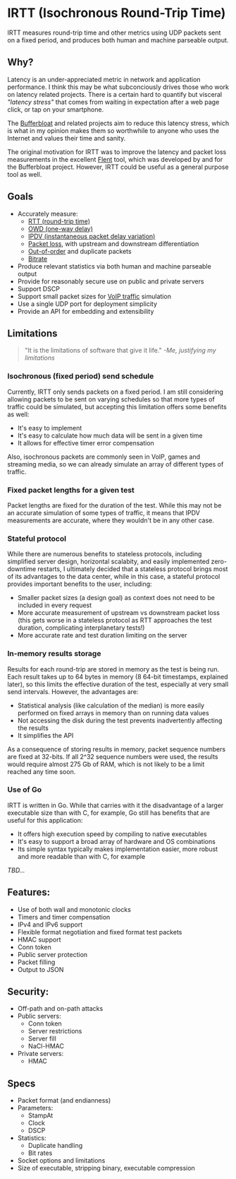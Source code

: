 # IRTT (Isochronous Round-Trip Time)

IRTT measures round-trip time and other metrics using UDP packets sent on a
fixed period, and produces both human and machine parseable output.

## Why?

Latency is an under-appreciated metric in network and application
performance. I think this may be what subconciously drives those who work on
latency related projects. There is a certain hard to quantify but visceral
*"latency stress"* that comes from waiting in expectation after a web page
click, or tap on your smartphone.

The [Bufferbloat](https://www.bufferbloat.net/projects/) and related projects
aim to reduce this latency stress, which is what in my opinion makes them so
worthwhile to anyone who uses the Internet and values their time and sanity.

The original motivation for IRTT was to improve the latency and packet loss
measurements in the excellent [Flent](https://flent.org) tool, which was
developed by and for the Bufferbloat project. However, IRTT could be useful as a
general purpose tool as well.

## Goals

- Accurately measure:
	- [RTT (round-trip time)](https://en.wikipedia.org/wiki/Round-trip_delay_time)
	- [OWD (one-way delay)](https://en.wikipedia.org/wiki/End-to-end_delay)
	- [IPDV (instantaneous packet delay variation)](https://en.wikipedia.org/wiki/Packet_delay_variation)
	- [Packet loss](https://en.wikipedia.org/wiki/Packet_loss), with upstream and downstream differentiation
	- [Out-of-order](https://en.wikipedia.org/wiki/Out-of-order_delivery) and
		duplicate packets
	- [Bitrate](https://en.wikipedia.org/wiki/Bit_rate)
- Produce relevant statistics via both human and machine parseable output
- Provide for reasonably secure use on public and private servers
- Support DSCP
- Support small packet sizes for [VoIP traffic](https://www.cisco.com/c/en/us/support/docs/voice/voice-quality/7934-bwidth-consume.html) simulation
- Use a single UDP port for deployment simplicity
- Provide an API for embedding and extensibility

## Limitations

> "It is the limitations of software that give it life." *-Me, justifying my limitations*

### Isochronous (fixed period) send schedule

Currently, IRTT only sends packets on a fixed period. I am still considering
allowing packets to be sent on varying schedules so that more types of traffic
could be simulated, but accepting this limitation offers some benefits as well:

- It's easy to implement
- It's easy to calculate how much data will be sent in a given time
- It allows for effective timer error compensation

Also, isochronous packets are commonly seen in VoIP, games and streaming media,
so we can already simulate an array of different types of traffic.

### Fixed packet lengths for a given test

Packet lengths are fixed for the duration of the test. While this may not be an
accurate simulation of some types of traffic, it means that IPDV measurements
are accurate, where they wouldn't be in any other case.

### Stateful protocol

While there are numerous benefits to stateless protocols, including simplified
server design, horizontal scalabity, and easily implemented zero-downtime
restarts, I ultimately decided that a stateless protocol brings most of its
advantages to the data center, while in this case, a stateful protocol provides
important benefits to the user, including:

- Smaller packet sizes (a design goal) as context does not need to be included in every request
- More accurate measurement of upstream vs downstream packet loss (this gets worse in a stateless protocol as RTT approaches the test duration, complicating interplanetary tests!)
- More accurate rate and test duration limiting on the server

### In-memory results storage

Results for each round-trip are stored in memory as the test is being run. Each
result takes up to 64 bytes in memory (8 64-bit timestamps, explained later), so
this limits the effective duration of the test, especially at very small send
intervals. However, the advantages are:

- Statistical analysis (like calculation of the median) is more easily performed on fixed arrays in memory than on running data values
- Not accessing the disk during the test prevents inadvertently affecting the
	results
- It simplifies the API

As a consequence of storing results in memory, packet sequence numbers are fixed
at 32-bits. If all 2^32 sequence numbers were used, the results would require
almost 275 Gb of RAM, which is not likely to be a limit reached any time soon.

### Use of Go

IRTT is written in Go. While that carries with it the disadvantage of a larger
executable size than with C, for example, Go still has benefits that are
useful for this application:

- It offers high execution speed by compiling to native executables
- It's easy to support a broad array of hardware and OS combinations
- Its simple syntax typically makes implementation easier, more robust and more
	readable than with C, for example

*TBD...*

## Features:

* Use of both wall and monotonic clocks
* Timers and timer compensation
* IPv4 and IPv6 support
* Flexible format negotiation and fixed format test packets
* HMAC support
* Conn token
* Public server protection
* Packet filling
* Output to JSON

## Security:

* Off-path and on-path attacks
* Public servers:
	* Conn token
	* Server restrictions
	* Server fill
	* NaCl-HMAC
* Private servers:
	* HMAC

## Specs

* Packet format (and endianness)
* Parameters:
	* StampAt
	* Clock
	* DSCP
* Statistics:
	* Duplicate handling
	* Bit rates
* Socket options and limitations
* Size of executable, stripping binary, executable compression
